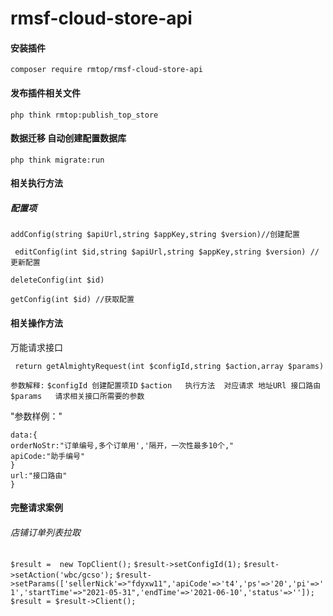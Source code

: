 # rmsf-cloud-store-api

#### 安装插件

` composer require rmtop/rmsf-cloud-store-api
 `

#### 发布插件相关文件

` php think rmtop:publish_top_store
 `

#### 数据迁移 自动创建配置数据库

` php think migrate:run
 `

#### 相关执行方法

##### 配置项

```
addConfig(string $apiUrl,string $appKey,string $version)//创建配置

 editConfig(int $id,string $apiUrl,string $appKey,string $version) //更新配置

deleteConfig(int $id)

getConfig(int $id) //获取配置
```

#### 相关操作方法

万能请求接口

`  return getAlmightyRequest(int $configId,string $action,array $params) `

`参数解释:`
`$configId 创建配置项ID` 
`$action   执行方法  对应请求 地址URl 接口路由`
`$params   请求相关接口所需要的参数`

"参数样例："

```{
data:{
orderNoStr:"订单编号,多个订单用','隔开，一次性最多10个,"
apiCode:"助手编号"
}
url:"接口路由"
}
```

#### 完整请求案例

###### 店铺订单列表拉取

`$result =  new TopClient();`
`$result->setConfigId(1);`
`$result->setAction('wbc/gcso');`
`$result->setParams(['sellerNick'=>"fdyxw11",'apiCode'=>'t4','ps'=>'20','pi'=>'1','startTime'=>"2021-05-31",'endTime'=>'2021-06-10','status'=>'']);`
`$result = $result->Client();`
